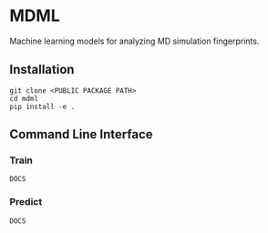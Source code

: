# MDML

Machine learning models for analyzing MD simulation fingerprints.

## Installation

```
git clone <PUBLIC PACKAGE PATH>
cd mdml
pip install -e .
```

## Command Line Interface

### Train

```
DOCS
```

### Predict

```
DOCS
```

